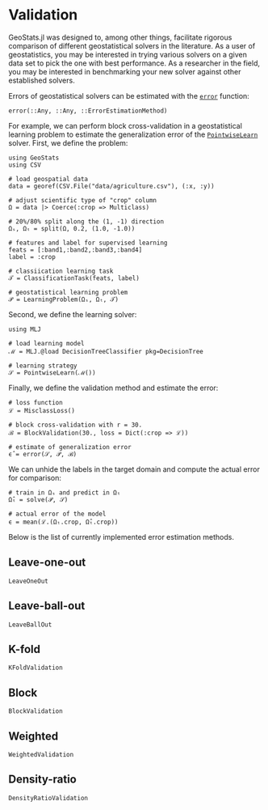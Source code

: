 # Validation

GeoStats.jl was designed to, among other things, facilitate rigorous comparison
of different geostatistical solvers in the literature. As a user of geostatistics,
you may be interested in trying various solvers on a given data set to pick the
one with best performance. As a researcher in the field, you may be interested in
benchmarking your new solver against other established solvers.

Errors of geostatistical solvers can be estimated with the [`error`](@ref) function:

```@docs
error(::Any, ::Any, ::ErrorEstimationMethod)
```

For example, we can perform block cross-validation in a geostatistical learning problem
to estimate the generalization error of the [`PointwiseLearn`](@ref) solver. First, we
define the problem:

```@example error
using GeoStats
using CSV

# load geospatial data
data = georef(CSV.File("data/agriculture.csv"), (:x, :y))

# adjust scientific type of "crop" column
Ω = data |> Coerce(:crop => Multiclass)

# 20%/80% split along the (1, -1) direction
Ωₛ, Ωₜ = split(Ω, 0.2, (1.0, -1.0))

# features and label for supervised learning
feats = [:band1,:band2,:band3,:band4]
label = :crop

# classiication learning task
𝒯 = ClassificationTask(feats, label)

# geostatistical learning problem
𝒫 = LearningProblem(Ωₛ, Ωₜ, 𝒯)
```

Second, we define the learning solver:

```@example error
using MLJ

# load learning model
ℳ = MLJ.@load DecisionTreeClassifier pkg=DecisionTree
	
# learning strategy
𝒮 = PointwiseLearn(ℳ())
```

Finally, we define the validation method and estimate the error:

```@example error
# loss function
ℒ = MisclassLoss()

# block cross-validation with r = 30.
ℬ = BlockValidation(30., loss = Dict(:crop => ℒ))

# estimate of generalization error
ϵ̂ = error(𝒮, 𝒫, ℬ)
```

We can unhide the labels in the target domain and compute the actual
error for comparison:

```@example error
# train in Ωₛ and predict in Ωₜ
Ω̂ₜ = solve(𝒫, 𝒮)
	
# actual error of the model
ϵ = mean(ℒ.(Ωₜ.crop, Ω̂ₜ.crop))
```

Below is the list of currently implemented error estimation methods.

## Leave-one-out

```@docs
LeaveOneOut
```

## Leave-ball-out

```@docs
LeaveBallOut
```

## K-fold

```@docs
KFoldValidation
```

## Block

```@docs
BlockValidation
```

## Weighted

```@docs
WeightedValidation
```

## Density-ratio

```@docs
DensityRatioValidation
```
